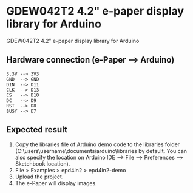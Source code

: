 # GDEW042T2 4.2" e-paper display library for Arduino
GDEW042T2 4.2" e-paper display library for Arduino
## Hardware connection (e-Paper --> Arduino)
    3.3V --> 3V3
    GND  --> GND
    DIN  --> D11
    CLK  --> D13
    CS   --> D10
    DC   --> D9
    RST  --> D8
    BUSY --> D7
## Expected result
1.  Copy the libraries file of Arduino demo code to the libraries folder 
    (C:\users\username\documents\arduino\libraries by default. You can also 
    specify the location on 
    Arduino IDE --> File --> Preferences --> Sketchbook location).
2.  File > Examples > epd4in2 > epd4in2-demo
3.  Upload the project.
4.  The e-Paper will display images.

